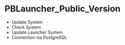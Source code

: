 # PBLauncher_Public_Version

- Update System
- Check System
- Update Launcher System
- Connection via PostgreSQL
